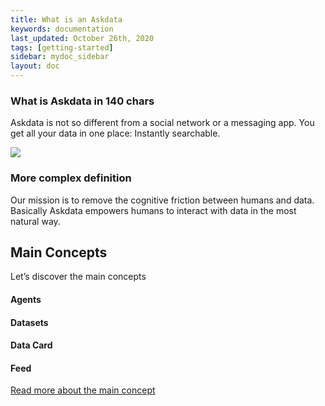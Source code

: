 ```yaml
---
title: What is an Askdata
keywords: documentation
last_updated: October 26th, 2020
tags: [getting-started]
sidebar: mydoc_sidebar
layout: doc
---
```


### What is Askdata in 140 chars

Askdata is not so different from a social network or a messaging app. 
You get all your data in one place: Instantly searchable.

<img src="https://docs.askdata.com/images/illustrations/docs/What-is-askdata.png" style="max-width:260px" />

### More complex definition

Our mission is to remove the cognitive friction between humans and data.
Basically Askdata empowers humans to interact with data in the most natural way.

## Main Concepts

Let’s discover the main concepts

#### Agents
#### Datasets
#### Data Card
#### Feed

[Read more about the main concept](main-concepts)
